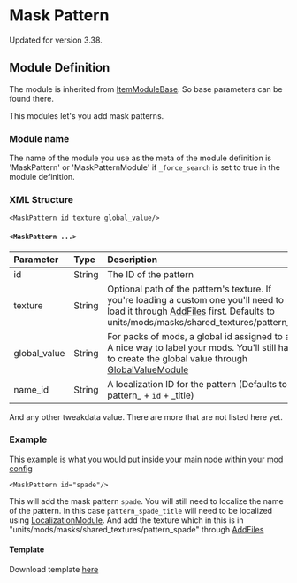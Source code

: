 # Mask Pattern

Updated for version 3.38.

## Module Definition

The module is inherited from [ItemModuleBase](https://github.com/GreatBigBushyBeard/PAYDAY-2-BeardLib/wiki/ModuleBase#ItemModuleBase). So base parameters can be found there.

This modules let's you add mask patterns.

### Module name

The name of the module you use as the meta of the module definition is 'MaskPattern' or 'MaskPatternModule' if `_force_search` is set to true in the module definition.

### XML Structure

```markup
<MaskPattern id texture global_value/>
```

#### `<MaskPattern ...>`

| Parameter | Type | Description |
| :--- | :--- | :--- |
| id | String | The ID of the pattern |
| texture | String | Optional path of the pattern's texture. If you're loading a custom one you'll need to load it through [AddFiles](https://github.com/simon-wh/PAYDAY-2-BeardLib/wiki/AddFiles) first. Defaults to units/mods/masks/shared_textures/pattern_`id` |
| global\_value | String | For packs of mods, a global id assigned to all. A nice way to label your mods. You'll still have to create the global value through [GlobalValueModule](https://github.com/simon-wh/PAYDAY-2-BeardLib/wiki/GlobalValueModule) |
| name\_id | String | A localization ID for the pattern \(Defaults to pattern\_ + `id` + \_title\) |

And any other tweakdata value. There are more that are not listed here yet.

### Example

This example is what you would put inside your main node within your [mod config](https://github.com/GreatBigBushyBeard/PAYDAY-2-BeardLib/wiki/Module-Config)

```markup
<MaskPattern id="spade"/>
```

This will add the mask pattern `spade`. You will still need to localize the name of the pattern. In this case `pattern_spade_title` will need to be localized using [LocalizationModule](https://github.com/GreatBigBushyBeard/PAYDAY-2-BeardLib/wiki/LocalizationModule). And add the texture which in this is in "units/mods/masks/shared\_textures/pattern\_spade" through [AddFiles](https://github.com/simon-wh/PAYDAY-2-BeardLib/wiki/AddFiles)

#### Template

Download template [here](https://minhaskamal.github.io/DownGit/#/home?url=https://github.com/ModWorkshop/BeardLib-Templates/tree/master/Pattern-Template)

